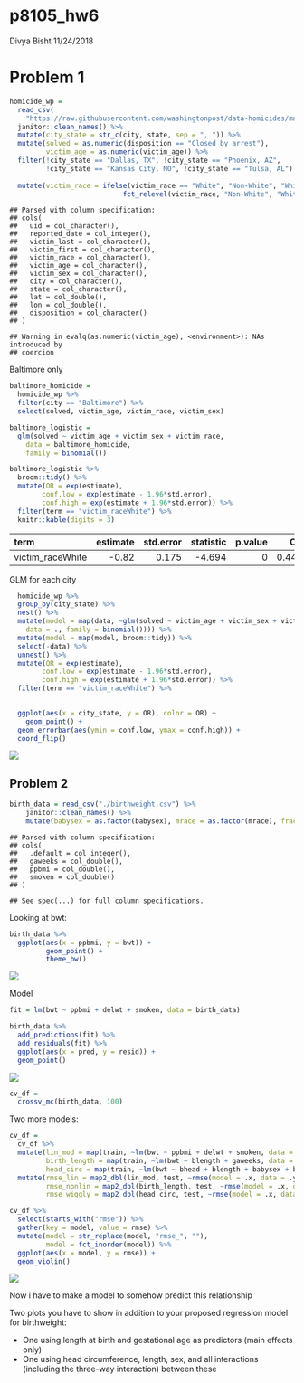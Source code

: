 p8105\_hw6
================
Divya Bisht
11/24/2018

Problem 1
=========

``` r
homicide_wp = 
  read_csv(
    "https://raw.githubusercontent.com/washingtonpost/data-homicides/master/homicide-data.csv") %>%
  janitor::clean_names() %>% 
  mutate(city_state = str_c(city, state, sep = ", ")) %>%
  mutate(solved = as.numeric(disposition == "Closed by arrest"), 
         victim_age = as.numeric(victim_age)) %>%  
  filter(!city_state == "Dallas, TX", !city_state == "Phoenix, AZ", 
         !city_state == "Kansas City, MO", !city_state == "Tulsa, AL") %>% 
  
  mutate(victim_race = ifelse(victim_race == "White", "Non-White", "White"),
                            fct_relevel(victim_race, "Non-White", "White"))
```

    ## Parsed with column specification:
    ## cols(
    ##   uid = col_character(),
    ##   reported_date = col_integer(),
    ##   victim_last = col_character(),
    ##   victim_first = col_character(),
    ##   victim_race = col_character(),
    ##   victim_age = col_character(),
    ##   victim_sex = col_character(),
    ##   city = col_character(),
    ##   state = col_character(),
    ##   lat = col_double(),
    ##   lon = col_double(),
    ##   disposition = col_character()
    ## )

    ## Warning in evalq(as.numeric(victim_age), <environment>): NAs introduced by
    ## coercion

Baltimore only

``` r
baltimore_homicide = 
  homicide_wp %>%
  filter(city == "Baltimore") %>% 
  select(solved, victim_age, victim_race, victim_sex)
```

``` r
baltimore_logistic = 
  glm(solved ~ victim_age + victim_sex + victim_race, 
    data = baltimore_homicide, 
    family = binomial())
```

``` r
baltimore_logistic %>% 
  broom::tidy() %>% 
  mutate(OR = exp(estimate), 
        conf.low = exp(estimate - 1.96*std.error),
        conf.high = exp(estimate + 1.96*std.error)) %>%
  filter(term == "victim_raceWhite") %>%       
  knitr::kable(digits = 3)
```

| term              |  estimate|  std.error|  statistic|  p.value|     OR|  conf.low|  conf.high|
|:------------------|---------:|----------:|----------:|--------:|------:|---------:|----------:|
| victim\_raceWhite |     -0.82|      0.175|     -4.694|        0|  0.441|     0.313|       0.62|

GLM for each city

``` r
  homicide_wp %>% 
  group_by(city_state) %>% 
  nest() %>%
  mutate(model = map(data, ~glm(solved ~ victim_age + victim_sex + victim_race, 
    data = ., family = binomial()))) %>% 
  mutate(model = map(model, broom::tidy)) %>% 
  select(-data) %>% 
  unnest() %>%
  mutate(OR = exp(estimate), 
        conf.low = exp(estimate - 1.96*std.error),
        conf.high = exp(estimate + 1.96*std.error)) %>% 
  filter(term == "victim_raceWhite") %>%       
  

  ggplot(aes(x = city_state, y = OR), color = OR) +
    geom_point() +
  geom_errorbar(aes(ymin = conf.low, ymax = conf.high)) +
  coord_flip()
```

![](hw6_files/figure-markdown_github/unnamed-chunk-5-1.png)

Problem 2
---------

``` r
birth_data = read_csv("./birthweight.csv") %>% 
    janitor::clean_names() %>%
    mutate(babysex = as.factor(babysex), mrace = as.factor(mrace), frace = as.factor(frace))
```

    ## Parsed with column specification:
    ## cols(
    ##   .default = col_integer(),
    ##   gaweeks = col_double(),
    ##   ppbmi = col_double(),
    ##   smoken = col_double()
    ## )

    ## See spec(...) for full column specifications.

Looking at bwt:

``` r
birth_data %>% 
  ggplot(aes(x = ppbmi, y = bwt)) +  
         geom_point() + 
         theme_bw()
```

![](hw6_files/figure-markdown_github/unnamed-chunk-7-1.png)

Model

``` r
fit = lm(bwt ~ ppbmi + delwt + smoken, data = birth_data)
```

``` r
birth_data %>% 
  add_predictions(fit) %>% 
  add_residuals(fit) %>% 
  ggplot(aes(x = pred, y = resid)) + 
  geom_point()
```

![](hw6_files/figure-markdown_github/unnamed-chunk-9-1.png)

``` r
cv_df = 
  crossv_mc(birth_data, 100) 
```

Two more models:

``` r
cv_df = 
  cv_df %>% 
  mutate(lin_mod = map(train, ~lm(bwt ~ ppbmi + delwt + smoken, data = .)),
         birth_length = map(train, ~lm(bwt ~ blength + gaweeks, data = .)),
         head_circ = map(train, ~lm(bwt ~ bhead + blength + babysex + bhead*blength + bhead*babysex + blength*babysex, data = .))) %>% 
  mutate(rmse_lin = map2_dbl(lin_mod, test, ~rmse(model = .x, data = .y)),
         rmse_nonlin = map2_dbl(birth_length, test, ~rmse(model = .x, data = .y)),
         rmse_wiggly = map2_dbl(head_circ, test, ~rmse(model = .x, data = .y))) 

cv_df %>% 
  select(starts_with("rmse")) %>% 
  gather(key = model, value = rmse) %>% 
  mutate(model = str_replace(model, "rmse_", ""),
         model = fct_inorder(model)) %>% 
  ggplot(aes(x = model, y = rmse)) + 
  geom_violin()
```

![](hw6_files/figure-markdown_github/unnamed-chunk-11-1.png)

Now i have to make a model to somehow predict this relationship

Two plots you have to show in addition to your proposed regression model for birthweight:

-   One using length at birth and gestational age as predictors (main effects only)
-   One using head circumference, length, sex, and all interactions (including the three-way interaction) between these
